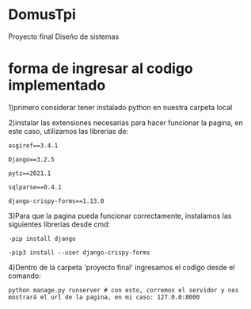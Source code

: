 # DomusTpi
 Proyecto final Diseño de sistemas

# forma de ingresar al codigo implementado
1)primero considerar tener instalado python en nuestra carpeta local

2)instalar las extensiones necesarias para hacer funcionar la pagina, en este caso, utilizamos las librerias de:

    asgiref==3.4.1
  
    Django==3.2.5
  
    pytz==2021.1
  
    sqlparse==0.4.1
  
    django-crispy-forms==1.13.0
  
  
3)Para que la pagina pueda funcionar correctamente, instalamos las siguientes librerias desde cmd:

    -pip install django
   
    -pip3 install --user django-crispy-forms

4)Dentro de la carpeta 'proyecto final' ingresamos el codigo desde el comando:

    python manage.py runserver # con esto, corremos el servidor y nos mostrará el url de la pagina, en mi caso: 127.0.0:8000
